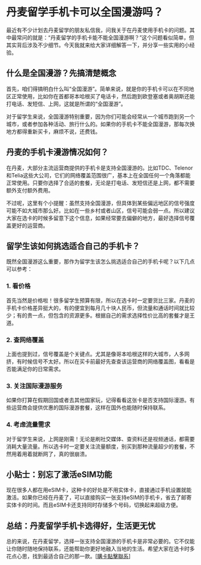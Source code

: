 # 丹麦留学手机卡可以全国漫游吗？

最近有不少计划去丹麦留学的朋友私信我，问我关于在丹麦使用手机卡的问题。其中最常问的就是：“丹麦留学的手机卡能不能全国漫游啊？”这个问题看似简单，但其实背后涉及不少细节。今天我就来给大家详细解答一下，并分享一些实用的小经验。

## 什么是全国漫游？先搞清楚概念

首先，咱们得搞明白什么叫“全国漫游”。简单来说，就是你的手机卡可以在不同地区正常使用，比如你在首都哥本哈根买了电话卡，然后跑到欧登塞或者奥胡斯还能打电话、发短信、上网，这就是所谓的“全国漫游”。

对于留学生来说，全国漫游特别重要，因为你们可能会经常从一个城市跑到另一个城市，或者参加各种活动、旅行什么的。如果你的手机卡不能全国漫游，那每次换地方都得重新买卡，麻烦不说，还费钱。

## 丹麦的手机卡漫游情况如何？

在丹麦，大部分主流运营商提供的手机卡是支持全国漫游的。比如TDC、Telenor和Telia这些大公司，它们的网络覆盖范围很广，基本上在全国任何一个角落都能正常使用。只要你选择了合适的套餐，无论是打电话、发短信还是上网，都不需要额外支付额外费用。

不过呢，这里有个小提醒：虽然支持全国漫游，但具体到某些偏远地区的信号强度可能不如大城市那么好。比如在一些乡村或者山区，信号可能会弱一点。所以建议大家在选卡的时候多留意下这个信息，如果经常要去偏僻的地方，最好选择信号覆盖更好的运营商。

## 留学生该如何挑选适合自己的手机卡？

既然全国漫游这么重要，那作为留学生该怎么挑选适合自己的手机卡呢？以下几点可以参考：

### 1. **看价格**
   首先当然是价格啦！很多留学生预算有限，所以在选卡时一定要货比三家。丹麦的手机卡价格差异挺大的，有的便宜到每月几十块人民币，但流量和通话时间就比较少；有的贵一点，但包含的资源更多。根据自己的需求选择性价比高的套餐才是王道。

### 2. **查网络覆盖**
   上面也提到过，信号覆盖是个关键点。尤其是像哥本哈根这样的大城市，人多网挤，有时候信号不太好。所以在买卡前最好先查查该运营商的网络覆盖图，看看是否能满足你的日常需求。

### 3. **关注国际漫游服务**
   如果你打算在假期回国或者去其他国家玩，记得看看这张卡是否支持国际漫游。有些运营商会提供优惠的国际漫游套餐，这样在国外也能随时保持联系。

### 4. **考虑流量需求**
   对于留学生来说，上网是刚需！无论是刷社交媒体、查资料还是视频通话，都需要消耗大量流量。所以选卡时一定要关注流量额度，别买到那种流量超少的套餐，不然用着用着就断网了，真的很崩溃。

## 小贴士：别忘了激活eSIM功能

现在很多人都在用eSIM卡，这种卡的好处是不用实体卡，直接通过手机设置就能激活。如果你已经在丹麦了，可以直接购买一张支持eSIM的手机卡，省去了邮寄实体卡的时间。而且eSIM卡还支持同时存储多个号码，切换起来超级方便。

## 总结：丹麦留学手机卡选得好，生活更无忧

总的来说，在丹麦留学，选择一张支持全国漫游的手机卡是非常必要的。它不仅能让你随时随地保持联系，还能帮助你更好地融入当地的生活。希望大家在选卡时多花点心思，找到最适合自己的那一款。[[購卡點擊聯系](https://t.me/s/esim1088)]